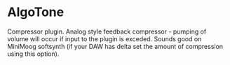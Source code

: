 # AlgoTone

Compressor plugin. Analog style <line>feedback compressor</line> - pumping of volume will occur if input to the plugin is exceded. Sounds good on MiniMoog softsynth (if your DAW has delta set the amount of compression using this option).
